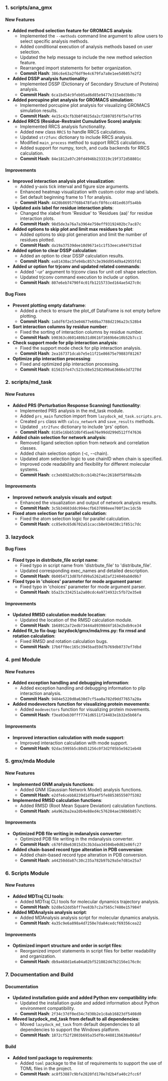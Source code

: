 ### **1. scripts/ana_gmx**

#### **New Features**
- **Added method selection feature for GROMACS analysis**:
  - Implemented the `--methods` command line argument to allow users to select specific analysis methods.
  - Added conditional execution of analysis methods based on user selection.
  - Updated the help message to include the new method selection feature.
  - Rearranged import statements for better organization.
  - **Commit Hash**: `386c6e63a2f6df9e4c679fa7a8e1ee5d6057e2f2`
- **Added DSSP analysis functionality**:
  - Implemented DSSP (Dictionary of Secondary Structure of Proteins) analysis.
  - **Commit Hash**: `6ca1bd54c9feb05ad6d85e9477e315e8d3b0bc78`
- **Added porcupine plot analysis for GROMACS simulation**:
  - Implemented porcupine plot analysis for visualizing GROMACS simulation results.
  - **Commit Hash**: `4e15c43cfb3b0f4025da2cf280785f6f5e7af705`
- **Added RRCS (Residue-Restraint Cumulative Score) analysis**:
  - Implemented RRCS analysis functionality.
  - Added new class `RRCS` to handle RRCS calculations.
  - Updated `str2func` dictionary to include RRCS analysis.
  - Modified `main_process` method to support RRCS calculations.
  - Added support for numpy, torch, and cuda backends for RRCS calculation.
  - **Commit Hash**: `84e1812a97c20fd4946b233319c19f372d58801c`

#### **Improvements**
- **Improved interaction analysis plot visualization**:
  - Added y-axis tick interval and figure size arguments.
  - Enhanced heatmap visualization with custom color map and labels.
  - Set default beginning frame to 1 for analysis.
  - **Commit Hash**: `4420b86957f68b478fadcf8f6cc481ed63f5a4bb`
- **Updated axis label for residue interaction plots**:
  - Changed the xlabel from 'Residue' to 'Residues (aa)' for residue interaction plots.
  - **Commit Hash**: `98d5de3a76a7a3964e750eff93192402bc7ac87c`
- **Added options to skip plot and limit max residues to plot**:
  - Added options to skip plot generation and limit the number of residues plotted.
  - **Commit Hash**: `da19a37539dee10d9671e1c1f53eeca9447515ad`
- **Added option to clear DSSP calculation**:
  - Added an option to clear DSSP calculation results.
  - **Commit Hash**: `ea81430ac3fe94bc857c3e39dd954d9a42955fd1`
- **Added ur option for trjconv and updated related commands**:
  - Added '-ur' argument to trjconv class for unit cell shape selection.
  - Updated trjconv command execution to include ur option.
  - **Commit Hash**: `807e6eb74790f4c01fb1215733ed164ae5427c0c`

#### **Bug Fixes**
- **Prevent plotting empty dataframe**:
  - Added a check to ensure the plot_df DataFrame is not empty before plotting.
  - **Commit Hash**: `1a8df6f2e53e04677e60ba7788d2196a23c528b4`
- **Sort interaction columns by residue number**:
  - Fixed the sorting of interaction columns by residue number.
  - **Commit Hash**: `b90363cd601480b31d0616f1669b6e10b52b7cc1`
- **Check support mode for plip interaction analysis**:
  - Fixed the support mode check for plip interaction analysis.
  - **Commit Hash**: `2ea167371dcab7e5e11f21e86675e79883f81267`
- **Optimize plip interaction processing**:
  - Fixed and optimized plip interaction processing.
  - **Commit Hash**: `815615fe47c523c08e52582d90a63666e3d7278d`

### **2. scripts/md_task**

#### **New Features**
- **Added PRS (Perturbation Response Scanning) functionality**:
  - Implemented PRS analysis in the md_task module.
  - Added `prs_main` function import from `lazydock_md_task.scripts.prs`.
  - Created `prs` class with `calcu_network` and `save_results` methods.
  - Updated `_str2func` dictionary to include 'prs' option.
  - **Commit Hash**: `8185e16b6510bf45ae676e99dd299d512ff47636`
- **Added chain selection for network analysis**:
  - Removed ligand selection option from network and correlation classes.
  - Added chain selection option (-c, --chain).
  - Updated atom selection logic to use chainID when chain is specified.
  - Improved code readability and flexibility for different molecular systems.
  - **Commit Hash**: `cc3eb892a02bc8ccb14b2f4ec2618df58f86a2db`

#### **Improvements**
- **Improved network analysis visuals and output**:
  - Enhanced the visualization and output of network analysis results.
  - **Commit Hash**: `3c5b34603ddc994ecfb637098eee700f2ec1dc5b`
- **Fixed atom selection for parallel calculation**:
  - Fixed the atom selection logic for parallel calculation.
  - **Commit Hash**: `cc85e9c65d6702a51caccb8e934d38c1f851c7dc`

### **3. lazydock**

#### **Bug Fixes**
- **Fixed typo in distribute_file script name**:
  - Fixed typo in script name from 'distrbute_file' to 'distribute_file'.
  - Updated corresponding exec_names and detailed description.
  - **Commit Hash**: `0b0054713d07bfd99a5262a02af224040ab0d9b7`
- **Fixed typo in 'choices' parameter for mode argument parser**:
  - Fixed typo in 'choices' parameter for mode argument parser.
  - **Commit Hash**: `b5a23c334251a2a80cdc4a9724932c5fb72e35e8`

#### **Improvements**
- **Updated RMSD calculation module location**:
  - Updated the location of the RMSD calculation module.
  - **Commit Hash**: `1b68912a72edb73444a89398d4f163e2bdb9ce34`
- **Added fit_to fix-bug: lazydock/gmx/mda/rms.py: fix rmsd and rotation calculation**:
  - Fixed RMSD and rotation calculation bugs.
  - **Commit Hash**: `17b6ff0ec165c3945bad59d7b769db0737ef7dbd`

### **4. pml Module**

#### **New Features**
- **Added exception handling and debugging information**:
  - Added exception handling and debugging information to plip interaction analysis.
  - **Commit Hash**: `9404e5220d0a630d7cf5aa0a782d9dd77657a28a`
- **Added modevectors function for visualizing protein movements**:
  - Added `modevectors` function for visualizing protein movements.
  - **Commit Hash**: `f3ea93eb30fff7741d6511f24483e1b32e5b66fa`

#### **Improvements**
- **Improved interaction calculation with mode support**:
  - Improved interaction calculation with mode support.
  - **Commit Hash**: `92dac5995b5c80d51256c0f3d2f05b5e5621eb48`

### **5. gmx/mda Module**

#### **New Features**
- **Implemented GNM analysis functions**:
  - Added GNM (Gaussian Network Model) analysis functions.
  - **Commit Hash**: `e2dfe6cebb8239d1df8a4f5fe8853855507f5382`
- **Implemented RMSD calculation functions**:
  - Added RMSD (Root Mean Square Deviation) calculation functions.
  - **Commit Hash**: `a4a962ba2ea2db4e88ed4c576284ae198b6b857c`

#### **Improvements**
- **Optimized PDB file writing in mdanalysis converter**:
  - Optimized PDB file writing in the mdanalysis converter.
  - **Commit Hash**: `c670fd8e63015d3c3b3daa34504be0d02e86fc27`
- **Added chain-based record type alteration in PDB conversion**:
  - Added chain-based record type alteration in PDB conversion.
  - **Commit Hash**: `a44250dda87c30c235a782b97b29a5e7d81e25a7`

### **6. Scripts Module**

#### **New Features**
- **Added MDTraj CLI tools**:
  - Added MDTraj CLI tools for molecular dynamics trajectory analysis.
  - **Commit Hash**: `b2d8e52dd5bff7ee83b7c2a7565c7480e157984f`
- **Added MDAnalysis analysis script**:
  - Added MDAnalysis analysis script for molecular dynamics analysis.
  - **Commit Hash**: `4a35c9e6a898a4d7250e7da84cedcf69356cea22`

#### **Improvements**
- **Optimized import structure and order in script files**:
  - Reorganized import statements in script files for better readability and organization.
  - **Commit Hash**: `db9a468d1e6a04a02bf521082d47b2156e176c0c`

### **7. Documentation and Build**

#### **Documentation**
- **Updated installation guide and added Python env compatibility info**:
  - Updated the installation guide and added information about Python environment compatibility.
  - **Commit Hash**: `2f34c37df0ed34c7d30b2e1c8ab16823df5408d0`
- **Moved lazydock_md_task from default to all dependencies**:
  - Moved `lazydock_md_task` from default dependencies to all dependencies to support the Windows platform.
  - **Commit Hash**: `1872cf52f2803b695a35df0c448813b638a068af`

#### **Build**
- **Added toml package to requirements**:
  - Added `toml` package to the list of requirements to support the use of TOML files in the project.
  - **Commit Hash**: `ac8f53887c9bfe2820fd170e7d2b4fa40c2fcc6f`
